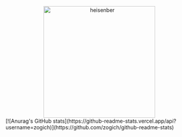 

<div align="center">
  <img src="https://github.com/zogich/zogich/blob/main/Walter%20White%20Ballin.gif" alt="heisenber" width="300" height="300">
</div>
[![Anurag's GitHub stats](https://github-readme-stats.vercel.app/api?username=zogich)](https://github.com/zogich/github-readme-stats)

